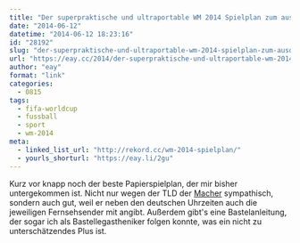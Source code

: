 ```yaml
---
title: "Der superpraktische und ultraportable WM 2014 Spielplan zum ausdrucken und überall mitnehmen und ausfüllen"
date: "2014-06-12"
datetime: "2014-06-12 18:23:16"
id: "28192"
slug: "der-superpraktische-und-ultraportable-wm-2014-spielplan-zum-ausdrucken-und-ueberall-mitnehmen-und-ausfuellen"
url: "https://eay.cc/2014/der-superpraktische-und-ultraportable-wm-2014-spielplan-zum-ausdrucken-und-ueberall-mitnehmen-und-ausfuellen/"
author: "eay"
format: "link"
categories:
  - 0815
tags:
  - fifa-worldcup
  - fussball
  - sport
  - wm-2014
meta:
  - linked_list_url: "http://rekord.cc/wm-2014-spielplan/"
  - yourls_shorturl: "https://eay.li/2gu"
---
```


Kurz vor knapp noch der beste Papierspielplan, der mir bisher untergekommen ist. Nicht nur wegen der TLD der [Macher](http://rekord.cc/) sympathisch, sondern auch gut, weil er neben den deutschen Uhrzeiten auch die jeweiligen Fernsehsender mit angibt. Außerdem gibt's eine Bastelanleitung, der sogar ich als Bastellegastheniker folgen konnte, was ein nicht zu unterschätzendes Plus ist.
